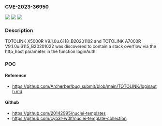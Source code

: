 ### [CVE-2023-36950](https://cve.mitre.org/cgi-bin/cvename.cgi?name=CVE-2023-36950)
![](https://img.shields.io/static/v1?label=Product&message=n%2Fa&color=blue)
![](https://img.shields.io/static/v1?label=Version&message=n%2Fa&color=blue)
![](https://img.shields.io/static/v1?label=Vulnerability&message=n%2Fa&color=brighgreen)

### Description

TOTOLINK X5000R V9.1.0u.6118_B20201102 and TOTOLINK A7000R V9.1.0u.6115_B20201022 was discovered to contain a stack overflow via the http_host parameter in the function loginAuth.

### POC

#### Reference
- https://github.com/Archerber/bug_submit/blob/main/TOTOLINK/loginauth.md

#### Github
- https://github.com/20142995/nuclei-templates
- https://github.com/cyb3r-w0lf/nuclei-template-collection

